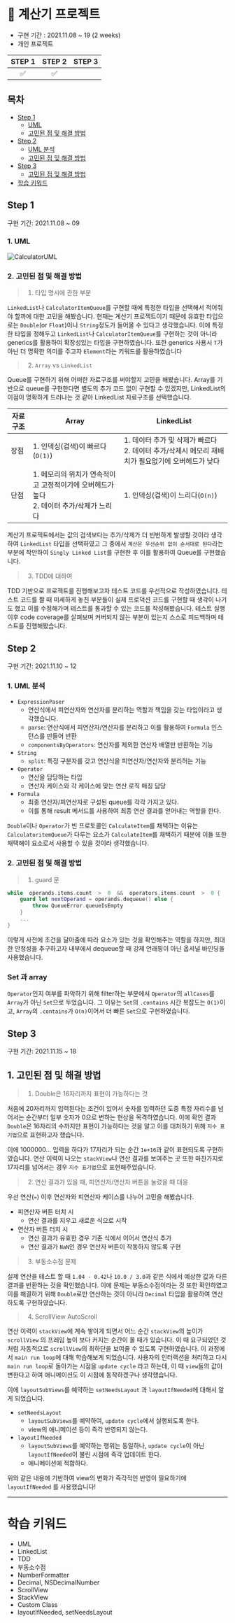 # 📱 계산기 프로젝트

- 구현 기간 : 2021.11.08 ~ 19 (2 weeks)
- 개인 프로젝트

|STEP 1|STEP 2|STEP 3|
|:---:|:---:|:---:|
|✅|✅||

## 목차 
- [Step 1](#step-1)
  - [UML](#1-uml) 
  - [고민된 점 및 해결 방법](#2-고민된-점-및-해결-방법)
- [Step 2](#step-2)
  - [UML 분석](#1-uml-분석) 
  - [고민된 점 및 해결 방법](#2-고민된-점-및-해결-방법)
- [Step 3](#step-3)
  - [고민된 점 및 해결 방법](#1-고민된-점-및-해결-방법) 	
- [학습 키워드](#학습-키워드)


## Step 1 

구현 기간: 2021.11.08 ~ 09



### 1. UML
![CalculatorUML](https://user-images.githubusercontent.com/45652743/141072217-badda911-4d21-476f-bab8-a91dcab94259.png)

### 2. 고민된 점 및 해결 방법 

> 1. 타입 명시에 관한 부분 

`LinkedList`나 `CalculatorItemQueue`를 구현할 때에 특정한 타입을 선택해서 적어줘야 할까에 대한 고민을 해봤습니다. 현재는 계산기 프로젝트이기 때문에 유효한 타입으로는 `Double`(or `Float`)이나 `String`정도가 들어올 수 있다고 생각했습니다. 이에 특정한 타입을 정해두고 `LinkedList`나 `CalculatorItemQueue`를 구현하는 것이 아니라 generics를 활용하여 확장성있는 타입을 구현하였습니다. 또한 generics 사용시 `T`가 아닌 더 명확한 의미를 주고자 `Element`라는 키워드를 활용하였습니다


> 2. `Array` vs `LinkedList`

Queue를 구현하기 위해 어떠한 자료구조를 써야할지 고민을 해봤습니다. Array를 기반으로 queue를 구현한다면 별도의 추가 코드 없이 구현할 수 있겠지만, LinkedList의 이점이 명확하게 드러나는 것 같아 LinkedList 자료구조를 선택했습니다. 

|자료 구조|Array|LinkedList|
|---|---|---|
|장점|1. 인덱싱(검색)이 빠르다(`O(1)`)|1. 데이터 추가 및 삭제가 빠르다 <br> 2. 데이터 추가/삭제시 메모리 재배치가 필요없기에 오버헤드가 낮다  |
|단점|1. 메모리의 위치가 연속적이고 고정적이기에 오버헤드가 높다 <br> 2. 데이터 추가/삭제가 느리다 |1. 인덱싱(검색)이 느리다(`O(n)`) |

계산기 프로젝트에서는 값의 검색보다는 추가/삭제가 더 빈번하게 발생할 것이라 생각하여 `LinkedList` 타입을 선택하였고 그 중에서 `계산은 우선순위 없이 순서대로 된다`라는 부분에 착안하여 `Singly Linked List`를 구현한 후 이를 활용하여 Queue를 구현했습니다. 

> 3. TDD에 대하여 

TDD 기반으로 프로젝트를 진행해보고자 테스트 코드를 우선적으로 작성하였습니다. 테스트 코드를 짤 때 미세하게 놓친 부분들이 실제 프로덕션 코드를 구현할 때 생각이 나기도 했고 이를 수정해가며 테스트를 통과할 수 있는 코드를 작성해봤습니다. 테스트 실행 이후 code coverage를 살펴보며 커버되지 않는 부분이 있는지 스스로 피드백하며 테스트를 진행해봤습니다. 


## Step 2

구현 기간: 2021.11.10 ~ 12

### 1. UML 분석 

- `ExpressionPaser`
	- 연산식에서 피연산자와 연산자를 분리하는 역할과 책임을 갖는 타입이라고 생각했습니다. 
	- `parse`: 연산식에서 피연산자/연산자를 분리하고 이를 활용하여 `Formula` 인스턴스를 만들어 반환
	- `componentsByOperators`: 연산자를 제외한 연산자 배열만 반환하는 기능
- `String`
	- `split`: 특정 구분자를 갖고 연산식을 피연산자/연산자와 분리허는 기능
- `Operator`
	- 연산을 담당하는 타입 
	- 연산자 케이스와 각 케이스에 맞는 연산 로직 매칭 담당
- `Formula`
	- 최종 연산자/피연산자로 구성된 queue를 각각 가지고 있다.
	- 이를 통해 result 메서드를 사용하여 최종 연산 결과를 얻어내는 역할을 한다.


`Double`이나 `Operator`가 빈 프로토콜인 `CalculateItem`를 채택하는 이유는 `CalculatoritemQueue`가 다루는 요소가 `CalculateItem`를 채택하기 때문에 이들 또한 채택해야 요소로서 사용할 수 있을 것이라 생각했습니다. 


### 2. 고민된 점 및 해결 방법

> 1. guard 문 

```swift
while  operands.items.count  >  0  &&  operators.items.count  >  0 {
    guard let nextOperand = operands.dequeue() else {
        throw QueueError.queueIsEmpty
    }
    ...
}
```
이렇게 사전에 조건을 달아줌에 따라 요소가 있는 것을 확인해주는 역할을 하지만, 최대한 안정성을 추구하고자 내부에서 dequeue할 때 강제 언래핑이 아닌 옵셔널 바인딩을 사용했습니다. 



### Set 과 array

`Operator`인지 여부를 파악하기 위해 filter하는 부분에서 `Operator`의 `allCases`를 `Array`가 아닌 `Set`으로 두었습니다. 
그 이유는 `Set`의 `.contains` 시간 복잡도는 `O(1)`이고, `Array`의 `.contains`가 `O(n)`이어서 더 빠른 `Set`으로 구현하였습니다. 


## Step 3

구현 기간: 2021.11.15 ~ 18


## 1. 고민된 점 및 해결 방법

> 1. Double은 16자리까지 표현이 가능하다는 것 

처음에 20자리까지 입력된다는 조건이 있어서 숫자를 입력하던 도중 특정 자리수를 넘어서는 순간부터 일부 숫자가 0으로 변하는 현상을 목격하였습니다. 이에 확인 결과 `Double`은 16자리의 수까지만 표현이 가능하다는 것을 알고 이를 대처하기 위해 `지수 표기법`으로 표현하고자 했습니다. 

이에 1000000... 입력을 하다가 17자리가 되는 순간 `1e+16`과 같이 표현되도록 구현하였습니다. 연산 이력이 나오는 `stackView`나 연산 결과를 보여주는 곳 또한 마찬가지로 17자리를 넘어서는 경우 `지수 표기법`으로 표현해주었습니다. 
 
> 2. 연산 결과가 있을 때, 피연산자/연산자 버튼을 눌렀을 때 대응 

우선 연산(`=`) 이후 연산자와 피연산자 케이스를 나누어 고민을 해봤습니다. 

- 피연산자 버튼 터치 시
	- 연산 결과를 지우고 새로운 식으로 시작
- 연산자 버튼 터치 시
	- 연산 결과가 유효한 경우 기존 식에서 이어서 연산식 추가
	- 연산 결과가 `NaN`인 경우 연산자 버튼이 작동하지 않도록 구현

> 3. 부동소수점 문제 

실제 연산을 테스트 할 때 `1.04 - 0.42`나 `10.0 / 3.0`과 같은 식에서 예상한 값과 다른 결과를 반환하는 것을 확인했습니다. 이에 문제는 부동소수점이라는 것 또한 확인하였고 이를 해결하기 위해 `Double`로만 연산하는 것이 아니라 `Decimal` 타입을 활용하여 연산하도록 구현하였습니다. 

> 4. ScrollView AutoScroll

연산 이력이 `stackView`에 계속 쌓이게 되면서 어느 순간 `stackView`의 높이가 `scrollView` 의 프레임 높이 보다 커지는 순간이 올 때가 있습니다. 이 때 요구되었던 것 처럼 자동적으로 `scrollView`의 최하단을 보여줄 수 있도록 구현하였습니다. 이 과정에서 `main run loop`에 대해 학습해보게 되었습니다. 사용자의 인터랙션을 처리하고 다시 `main run loop`로 돌아가는 시점을 `update cycle` 라고 하는데, 이 때 `view`들의 값이 변한다고 하여 애니메이션도 이 시점에 동작하겠구나 생각했습니다. 

이에 `layoutSubViews`를 예약하는 `setNeedsLayout` 과 `layoutIfNeeded`에 대해서 알게 되었습니다. 

- `setNeedsLayout`
	- `layoutSubViews`를 예약하여, `update cycle`에서 실행되도록 한다. 
	- view의 애니메이션 등이 즉각 반영되지 않는다. 
- `layoutIfNeeded`
	- `layoutSubViews`를 예약하는 행위는 동일하나, `update cycle`이 아닌 `layoutIfNeeded`이 불린 시점에 즉각 업데이트 한다. 
	- 애니메이션에 적합하다. 

위와 같은 내용에 기반하여 view의 변화가 즉각적인 반영이 필요하기에 `layoutIfNeeded`
를 사용했습니다!


---

# 학습 키워드 

- UML
- LinkedList
- TDD
- 부동소수점
- NumberFormatter
- Decimal, NSDecimalNumber
- ScrollView 
- StackView
- Custom Class
- layoutIfNeeded, setNeedsLayout
